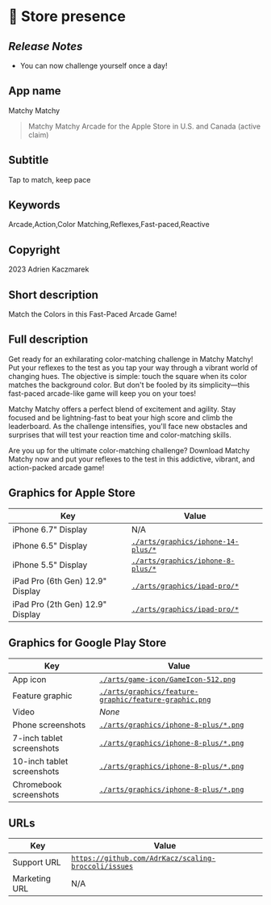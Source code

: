 # 📱 Store presence

## *Release Notes*

- You can now challenge yourself once a day!

## App name
Matchy Matchy
> Matchy Matchy Arcade for the Apple Store in U.S. and Canada (active claim)

## Subtitle
Tap to match, keep pace

## Keywords
Arcade,Action,Color Matching,Reflexes,Fast-paced,Reactive

## Copyright
2023 Adrien Kaczmarek

## Short description
Match the Colors in this Fast-Paced Arcade Game!

## Full description
Get ready for an exhilarating color-matching challenge in Matchy Matchy! Put your reflexes to the test as you tap your way through a vibrant world of changing hues. The objective is simple: touch the square when its color matches the background color. But don't be fooled by its simplicity—this fast-paced arcade-like game will keep you on your toes!

Matchy Matchy offers a perfect blend of excitement and agility. Stay focused and be lightning-fast to beat your high score and climb the leaderboard. As the challenge intensifies, you'll face new obstacles and surprises that will test your reaction time and color-matching skills.

Are you up for the ultimate color-matching challenge? Download Matchy Matchy now and put your reflexes to the test in this addictive, vibrant, and action-packed arcade game!

## Graphics for Apple Store

| Key | Value |
| --- | --- |
| iPhone 6.7" Display | N/A |
| iPhone 6.5" Display | [`./arts/graphics/iphone-14-plus/*`](./arts/graphics/iphone-14-plus/) |
| iPhone 5.5" Display | [`./arts/graphics/iphone-8-plus/*`](./arts/graphics/iphone-8-plus/) |
| iPad Pro (6th Gen) 12.9" Display | [`./arts/graphics/ipad-pro/*`](./arts/graphics/ipad-pro/) |
| iPad Pro (2th Gen) 12.9" Display | [`./arts/graphics/ipad-pro/*`](./arts/graphics/iphone-8-plus/) |

## Graphics for Google Play Store

| Key | Value |
| --- | --- |
| App icon | [`./arts/game-icon/GameIcon-512.png`](./arts/game-icon/GameIcon-512.png) |
| Feature graphic | [`./arts/graphics/feature-graphic/feature-graphic.png`](./arts/graphics/feature-graphic/feature-graphic.png) |
| Video | *None* |
| Phone screenshots | [`./arts/graphics/iphone-8-plus/*.png`](./arts/graphics/iphone-8-plus/) |
| 7-inch tablet screenshots | [`./arts/graphics/iphone-8-plus/*.png`](./arts/graphics/iphone-8-plus/) |
| 10-inch tablet screenshots | [`./arts/graphics/iphone-8-plus/*.png`](./arts/graphics/iphone-8-plus/) |
| Chromebook screenshots | [`./arts/graphics/iphone-8-plus/*.png`](./arts/graphics/iphone-8-plus/) |

## URLs
| Key | Value |
| --- | --- |
| Support URL | [`https://github.com/AdrKacz/scaling-broccoli/issues`](https://github.com/AdrKacz/scaling-broccoli/issues) |
| Marketing URL | N/A |